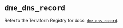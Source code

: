 # `dme_dns_record`

Refer to the Terraform Registry for docs: [`dme_dns_record`](https://registry.terraform.io/providers/dnsmadeeasy/dme/1.0.8/docs/resources/dns_record).
